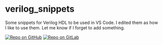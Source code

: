 # verilog_snippets
Some snippets for Verilog HDL to be used in VS Code. I edited them as how I like to use them. Let me know if I forget to add something.

[![Repo on GitHub](https://img.shields.io/badge/repo-GitHub-3D76C2.svg)](https://github.com/suoglu/verilog_snippets)
[![Repo on GitLab](https://img.shields.io/badge/repo-GitLab-6C488A.svg)](https://gitlab.com/suoglu/verilog_snippets)
